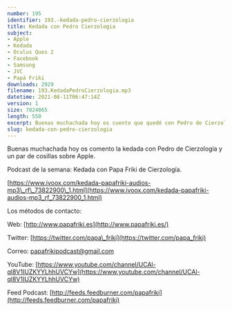 ```yaml
---
number: 195
identifier: 193.-kedada-pedro-cierzologia
title: Kedada con Pedro Cierzologia
subject:
- Apple
- Kedada
- Oculus Ques 2
- Facebook
- Samsung
- JVC
- Papá Friki
downloads: 2929
filename: 193.KedadaPedroCierzologia.mp3
datetime: 2021-08-11T06:47:14Z
version: 1
size: 7824865
length: 550
excerpt: Buenas muchachada hoy os cuento que quedé con Pedro de Cierzología y que probé las Oculus Quest 2.
slug: kedada-con-pedro-cierzologia
---
```

Buenas muchachada hoy os comento la kedada con Pedro de Cierzología y un par de cosillas sobre Apple.

Podcast de la semana: Kedada con Papa Friki de Cierzología.

[https://www.ivoox.com/kedada-papafriki-audios-mp3\_rf\_73822900\_1.html](https://www.ivoox.com/kedada-papafriki-audios-mp3_rf_73822900_1.html)

Los métodos de contacto:

Web: [http://www.papafriki.es](http://www.papafriki.es/)

Twitter: [https://twitter.com/papa\_friki](https://twitter.com/papa_friki)

Correo: [papafrikipodcast@gmail.com](https://archive.org/details/papafrikipodast@gmail.com)

YouTube: [https://www.youtube.com/channel/UCAl-ql8V1IUZKYYLhhUVCYw](https://www.youtube.com/channel/UCAl-ql8V1IUZKYYLhhUVCYw)

Feed Podcast: [http://feeds.feedburner.com/papafriki](http://feeds.feedburner.com/papafriki)